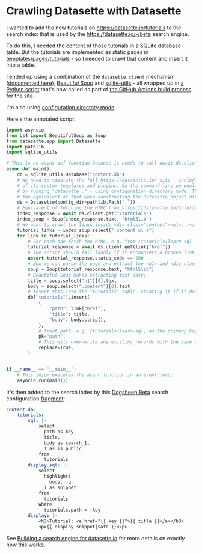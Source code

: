 # Crawling Datasette with Datasette

I wanted to add the new tutorials on https://datasette.io/tutorials to the search index that is used by the https://datasette.io/-/beta search engine.

To do this, I needed the content of those tutorials in a SQLite database table. But the tutorials are implemented as static pages in [templates/pages/tutorials](https://github.com/simonw/datasette.io/tree/9dffe361b0210b9d8b1f2fb820a3f2193f0f2fc7/templates/pages/tutorials) - so I needed to crawl that content and insert it into a table.

I ended up using a combination of the `datasette.client` mechanism ([documented here](https://docs.datasette.io/en/stable/internals.html#internals-datasette-client)), [Beautiful Soup](https://www.crummy.com/software/BeautifulSoup/bs4/doc/) and [sqlite-utils](https://sqlite-utils.readthedocs.io/) - all wrapped up in [a Python script](https://github.com/simonw/datasette.io/blob/9dffe361b0210b9d8b1f2fb820a3f2193f0f2fc7/index_tutorials.py) that's now called as part of [the GitHub Actions build process](https://github.com/simonw/datasette.io/blob/9dffe361b0210b9d8b1f2fb820a3f2193f0f2fc7/scripts/build.sh#L35) for the site.

I'm also using [configuration directory mode](https://docs.datasette.io/en/stable/settings.html#config-dir).

Here's the annotated script:

```python
import asyncio
from bs4 import BeautifulSoup as Soup
from datasette.app import Datasette
import pathlib
import sqlite_utils

# This is an async def function because it needs to call await ds.client
async def main():
    db = sqlite_utils.Database("content.db")
    # We need to simulate the full https://datasette.io/ site - including all
    # of its custom templates and plugins. On the command-line we would do this
    # by running "datasette ." - using configuration directory mode. This is
    # the equivalent of that when constructing the Datasette object directly:
    ds = Datasette(config_dir=pathlib.Path("."))
    # Equivalent of fetching the HTML from https://datasette.io/tutorials
    index_response = await ds.client.get("/tutorials")
    index_soup = Soup(index_response.text, "html5lib")
    # We want to crawl the links inside <div class="content"><ul>...<a href="">
    tutorial_links = index_soup.select(".content ul a")
    for link in tutorial_links:
        # For each one fetch the HTML, e.g. from /tutorials/learn-sql
        tutorial_response = await ds.client.get(link["href"])
        # The script should fail loudly if it encounters a broken link
        assert tutorial_response.status_code == 200
        # Now we can parse the page and extract the <h1> and <div class="content">
        soup = Soup(tutorial_response.text, "html5lib")
        # Beautiful Soup makes extracting text easy:
        title = soup.select("h1")[0].text
        body = soup.select(".content")[0].text
        # Insert this into the "tutorials" table, creating it if it does not exist
        db["tutorials"].insert(
            {
                "path": link["href"],
                "title": title,
                "body": body.strip(),
            },
            # Treat path, e.g. /tutorials/learn-sql, as the primary key
            pk="path",
            # This will over-write any existing records with the same path
            replace=True,
        )


if __name__ == "__main__":
    # This idiom executes the async function in an event loop:
    asyncio.run(main())
```
It's then added to the search index by this [Dogsheep Beta](https://datasette.io/tools/dogsheep-beta) search configuration [fragment](https://github.com/simonw/datasette.io/blob/9dffe361b0210b9d8b1f2fb820a3f2193f0f2fc7/templates/dogsheep-beta.yml#L209-L229):
```yaml
content.db:
    tutorials:
        sql: |-
            select
              path as key,
              title,
              body as search_1,
              1 as is_public
            from
              tutorials
        display_sql: |-
            select
              highlight(
                body, :q
              ) as snippet
            from
              tutorials
            where
              tutorials.path = :key
        display: |-
            <h3>Tutorial: <a href="{{ key }}">{{ title }}</a></h3>
            <p>{{ display.snippet|safe }}</p>
```
See [Building a search engine for datasette.io](https://simonwillison.net/2020/Dec/19/dogsheep-beta/) for more details on exactly how this works.
